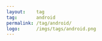 ```yaml
---
layout:    tag
tag:       android
permalink: /tag/android/
logo:      /imgs/tags/android.png
---
```


